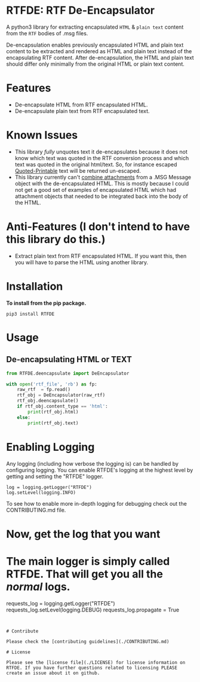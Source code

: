 # RTFDE: RTF De-Encapsulator

A python3 library for extracting encapsulated `HTML` & `plain text` content from the `RTF` bodies of .msg files.

De-encapsulation enables previously encapsulated HTML and plain text content to be extracted and rendered as HTML and plain text instead of the encapsulating RTF content. After de-encapsulation, the HTML and plain text should differ only minimally from the original HTML or plain text content.

# Features

- De-encapsulate HTML from RTF encapsulated HTML.
- De-encapsulate plain text from RTF encapsulated text.

# Known Issues

- This library *fully* unquotes text it de-encapsulates because it does not know which text was quoted in the RTF conversion process and which text was quoted in the original html/text. So, for instance escaped [Quoted-Printable](https://en.wikipedia.org/wiki/Quoted-printable) text will be returned un-escaped.
- This library currently can't [combine attachments](https://docs.microsoft.com/en-us/openspecs/exchange_server_protocols/ms-oxrtfex/b518f0bc-468c-4218-87a7-8f8859bf5773) from a .MSG Message object with the de-encapsulated HTML. This is mostly because I could not get a good set of examples of encapsulated HTML which had attachment objects that needed to be integrated back into the body of the HTML.

# Anti-Features (I don't intend to have this library do this.)

- Extract plain text from RTF encapsulated HTML. If you want this, then you will have to parse the HTML using another library.

# Installation

**To install from the pip package.**

```
pip3 install RTFDE

```

# Usage

## De-encapsulating HTML or TEXT

```python
from RTFDE.deencapsulate import DeEncapsulator

with open('rtf_file', 'rb') as fp:
    raw_rtf  = fp.read()
    rtf_obj = DeEncapsulator(raw_rtf)
    rtf_obj.deencapsulate()
    if rtf_obj.content_type == 'html':
        print(rtf_obj.html)
    else:
        print(rtf_obj.text)
```



# Enabling Logging

Any logging (including how verbose the logging is) can be handled by configuring logging. You can enable RTFDE's logging at the highest level by getting and setting the "RTFDE" logger.

```
log = logging.getLogger("RTFDE")
log.setLevel(logging.INFO)
```






To see how to enable more in-depth logging for debugging check out the CONTRIBUTING.md file.


# Now, get the log that you want
# The main logger is simply called RTFDE. That will get you all the *normal* logs.
requests_log = logging.getLogger("RTFDE")
requests_log.setLevel(logging.DEBUG)
requests_log.propagate = True





```


# Contribute

Please check the [contributing guidelines](./CONTRIBUTING.md)

# License

Please see the [license file](./LICENSE) for license information on RTFDE. If you have further questions related to licensing PLEASE create an issue about it on github.

